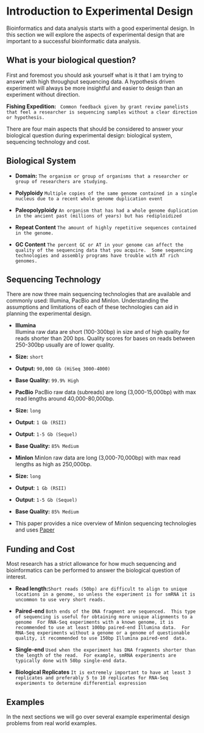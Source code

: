 # Introduction to Experimental Design

Bioinformatics and data analysis starts with a good experimental design.  In this section we will explore the aspects of experimental design that are important to a successful bioinformatic data analysis.

## What is your biological question?

First and foremost you should ask yourself what is it that I am trying to answer with high throughput sequencing data.  A hypothesis driven experiment will always be more insightful and easier to design than an experiment without direction.  

**Fishing Expedition:**  ```
Common feedback given by grant review panelists that feel a researcher is sequencing samples without a clear direction or hypothesis.```

There are four main aspects that should be considered to answer your biological question during experimental design: biological system, sequencing technology and cost.

## Biological System

- **Domain:**  ```The organism or group of organisms that a researcher or group of researchers are studying.```

- **Polyploidy** ```Multiple copies of the same genome contained in a single nucleus due to a recent whole genome duplication event ```

- **Paleopolyploidy**  ```An organism that has had a whole genome duplication in the ancient past (millions of years) but has rediploidized```

- **Repeat Content**   ```The amount of highly repetitive sequences contained in the genome.```

- **GC Content** ```The percent GC or AT in your genome can affect the quality of the sequencing data that you acquire.  Some sequencing technologies and assembly programs have trouble with AT rich genomes.```

## Sequencing Technology
There are now three main sequencing technologies that are available and commonly used: Illumina, PacBio and MinIon.  Understanding the assumptions and limitations of each of these technologies can aid in planning the experimental design.

- **Illumina**  
Illumina raw data are short (100-300bp) in size and of high quality for reads shorter than 200 bps.  Quality scores for bases on reads between 250-300bp usually are of lower quality.
 - **Size:** ```short```
 - **Output:** ```90,000 Gb (HiSeq 3000-4000)```
 - **Base Quality:** ```99.9% High```


- **PacBio**
PacBio raw data (subreads) are long (3,000-15,000bp) with max read lengths around 40,000-80,000bp.
 - **Size:** ```long```
 - **Output**: ```1 Gb (RSII)```
 - **Output**: ```1-5 Gb (Sequel)```
 - **Base Quality:** ```85% Medium```


- **MinIon**
MinIon raw data are long (3,000-70,000bp) with max read lengths as high as 250,000bp.
 - **Size:** ```long```
 - **Output**: ```1 Gb (RSII)```
 - **Output**: ```1-5 Gb (Sequel)```
 - **Base Quality:** ```85% Medium```
 - This paper provides a nice overview of MinIon sequencing technologies and uses [Paper](https://genomebiology.biomedcentral.com/articles/10.1186/s13059-016-1103-0)

## Funding and Cost
Most research has a strict allowance for how much sequencing and bioinformatics can be performed to answer the biological question of interest.

 - **Read length:**```Short reads (50bp) are difficult to align to unique locations in a genome, so unless the experiment is for smRNA it is uncommon to use very short reads.```


 - **Paired-end** ```Both ends of the DNA fragment are sequenced.  This type of sequencing is useful for obtaining more unique alignments to a genome  For RNA-Seq experiments with a known genome, it is recommended to use at least 100bp paired-end Illumina data.  For RNA-Seq experiments without a genome or a genome of questionable quality, it recommended to use 150bp Illumina paired-end  data. ```


 - **Single-end** ```Used when the experiment has DNA fragments shorter than the length of the read.  For example, smRNA experiments are typically done with 50bp single-end data. ```


 - **Biological Replicates**  ```It is extremely important to have at least 3 replicates and preferably 5 to 10 replicates for RNA-Seq experiments to determine differential expression```

## Examples

In the next sections we will go over several example experimental design problems from real world examples.
